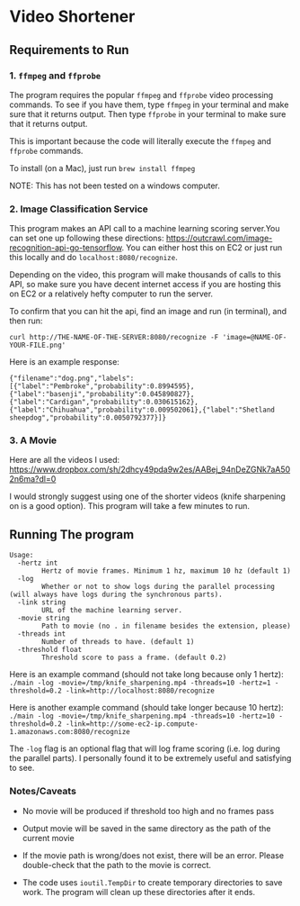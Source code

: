 # Video Shortener

## Requirements to Run

### 1. `ffmpeg` and `ffprobe`

The program requires the popular `ffmpeg` and `ffprobe` video processing commands. To see if you have them, type `ffmpeg` in your terminal
and make sure that it returns output. Then type  `ffprobe` in your terminal to make sure that it returns output.

This is important because the code will literally execute the `ffmpeg` and `ffprobe` commands.

To install (on a Mac), just run `brew install ffmpeg`

NOTE: This has not been tested on a windows computer.


### 2. Image Classification Service

This program makes an API call to a machine learning scoring server.You can set one up following these directions: https://outcrawl.com/image-recognition-api-go-tensorflow. You can either host this on EC2 or just run this locally and do `localhost:8080/recognize`.

Depending on the video, this program will make thousands of calls to this API, so make sure you have decent internet access if you are hosting this on EC2 or a relatively hefty computer to run the server.

To confirm that you can hit the api, find an image and run (in terminal), and then run:

`curl http://THE-NAME-OF-THE-SERVER:8080/recognize -F 'image=@NAME-OF-YOUR-FILE.png'`

Here is an example response:

```
{"filename":"dog.png","labels":[{"label":"Pembroke","probability":0.8994595},{"label":"basenji","probability":0.045890827},{"label":"Cardigan","probability":0.030615162},{"label":"Chihuahua","probability":0.009502061},{"label":"Shetland sheepdog","probability":0.0050792377}]}
```

### 3. A Movie

Here are all the videos I used: https://www.dropbox.com/sh/2dhcy49pda9w2es/AABej_94nDeZGNk7aA502n6ma?dl=0

I would strongly suggest using one of the shorter videos (knife sharpening on is a good option). This program will take a few minutes to run.

## Running The program

```
Usage:
  -hertz int
        Hertz of movie frames. Minimum 1 hz, maximum 10 hz (default 1)
  -log
        Whether or not to show logs during the parallel processing (will always have logs during the synchronous parts).
  -link string
       	URL of the machine learning server.
  -movie string
        Path to movie (no . in filename besides the extension, please)
  -threads int
        Number of threads to have. (default 1)
  -threshold float
        Threshold score to pass a frame. (default 0.2)
```

Here is an example command (should not take long because only 1 hertz):
`./main -log -movie=/tmp/knife_sharpening.mp4 -threads=10 -hertz=1 -threshold=0.2 -link=http://localhost:8080/recognize`

Here is another example command (should take longer because 10 hertz):
`./main -log -movie=/tmp/knife_sharpening.mp4 -threads=10 -hertz=10 -threshold=0.2 -link=http://some-ec2-ip.compute-1.amazonaws.com:8080/recognize`

The `-log` flag is an optional flag that will log frame scoring (i.e. log during the parallel parts). I personally found it
to be extremely useful and satisfying to see.

### Notes/Caveats

- No movie will be produced if threshold too high and no frames pass

- Output movie will be saved in the same directory as the path of the current movie

- If the movie path is wrong/does not exist, there will be an error. Please double-check that the path to the movie is correct.

- The code uses `ioutil.TempDir` to create temporary directories to save work. The program will clean up these directories after it ends.

